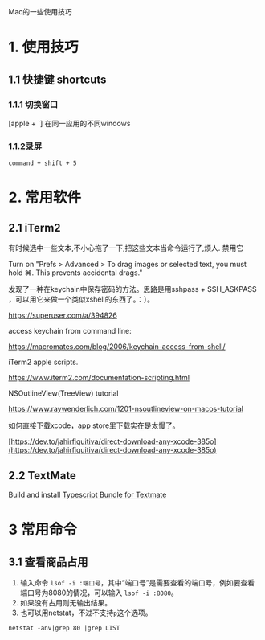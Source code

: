 Mac的一些使用技巧

# 1. 使用技巧

## 1.1 快捷键 shortcuts

### 1.1.1 切换窗口
[apple + `]  在同一应用的不同windows

### 1.1.2录屏

`command + shift + 5`

# 2. 常用软件
## 2.1 iTerm2

有时候选中一些文本,不小心拖了一下,把这些文本当命令运行了,烦人. 禁用它

Turn on "Prefs > Advanced > To drag images or selected text, you must hold ⌘. This prevents accidental drags."

发现了一种在keychain中保存密码的方法。思路是用sshpass + SSH_ASKPASS ，可以用它来做一个类似xshell的东西了。：）。

https://superuser.com/a/394826

access keychain from command line: 

https://macromates.com/blog/2006/keychain-access-from-shell/

iTerm2 apple scripts.

https://www.iterm2.com/documentation-scripting.html

 NSOutlineView(TreeView) tutorial

https://www.raywenderlich.com/1201-nsoutlineview-on-macos-tutorial

如何直接下载xcode，app store里下载实在是太慢了。

[https://dev.to/jahirfiquitiva/direct-download-any-xcode-385o](https://dev.to/jahirfiquitiva/direct-download-any-xcode-385o)

## 2.2 TextMate

Build and install [Typescript Bundle for Textmate](https://www.chrisjmendez.com/2018/03/09/typescript-bundle-for-textmate/)

# 3 常用命令

## 3.1 查看商品占用

1. 输入命令 `lsof -i :端口号`，其中“端口号”是需要查看的端口号，例如要查看端口号为8080的情况，可以输入 `lsof -i :8080`。
2. 如果没有占用则无输出结果。
3. 也可以用netstat，不过不支持`p`这个选项。
```
netstat -anv|grep 80 |grep LIST
```